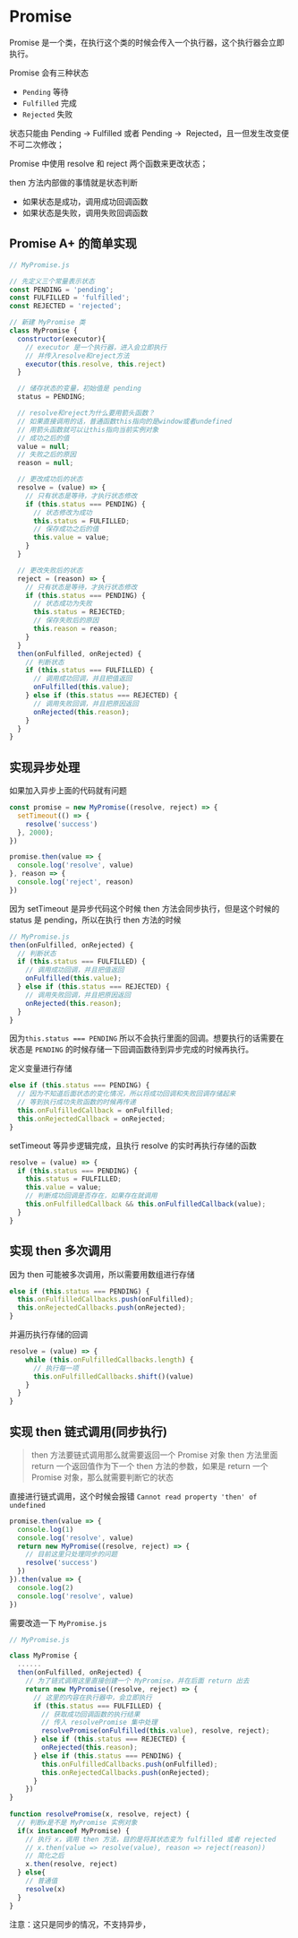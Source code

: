 

# Promise

Promise 是一个类，在执行这个类的时候会传入一个执行器，这个执行器会立即执行。

Promise 会有三种状态

- `Pending` 等待
- `Fulfilled` 完成
- `Rejected` 失败

状态只能由 Pending   &rarr;  Fulfilled 或者 Pending   &rarr;  Rejected，且一但发生改变便不可二次修改；

Promise 中使用 resolve 和 reject 两个函数来更改状态；

then 方法内部做的事情就是状态判断

- 如果状态是成功，调用成功回调函数
- 如果状态是失败，调用失败回调函数

## Promise A+ 的简单实现

```js
// MyPromise.js

// 先定义三个常量表示状态
const PENDING = 'pending';
const FULFILLED = 'fulfilled';
const REJECTED = 'rejected';

// 新建 MyPromise 类
class MyPromise {
  constructor(executor){
    // executor 是一个执行器，进入会立即执行
    // 并传入resolve和reject方法
    executor(this.resolve, this.reject)
  }

  // 储存状态的变量，初始值是 pending
  status = PENDING;

  // resolve和reject为什么要用箭头函数？
  // 如果直接调用的话，普通函数this指向的是window或者undefined
  // 用箭头函数就可以让this指向当前实例对象
  // 成功之后的值
  value = null;
  // 失败之后的原因
  reason = null;

  // 更改成功后的状态
  resolve = (value) => {
    // 只有状态是等待，才执行状态修改
    if (this.status === PENDING) {
      // 状态修改为成功
      this.status = FULFILLED;
      // 保存成功之后的值
      this.value = value;
    }
  }

  // 更改失败后的状态
  reject = (reason) => {
    // 只有状态是等待，才执行状态修改
    if (this.status === PENDING) {
      // 状态成功为失败
      this.status = REJECTED;
      // 保存失败后的原因
      this.reason = reason;
    }
  }
  then(onFulfilled, onRejected) {
    // 判断状态
    if (this.status === FULFILLED) {
      // 调用成功回调，并且把值返回
      onFulfilled(this.value);
    } else if (this.status === REJECTED) {
      // 调用失败回调，并且把原因返回
      onRejected(this.reason);
    }
  }
}


```

## 实现异步处理

如果加入异步上面的代码就有问题

```js
const promise = new MyPromise((resolve, reject) => {
  setTimeout(() => {
    resolve('success')
  }, 2000); 
})

promise.then(value => {
  console.log('resolve', value)
}, reason => {
  console.log('reject', reason)
})
```

因为 setTimeout 是异步代码这个时候 then 方法会同步执行，但是这个时候的 status 是 pending，所以在执行 then 方法的时候

```js
// MyPromise.js
then(onFulfilled, onRejected) {
  // 判断状态
  if (this.status === FULFILLED) {
    // 调用成功回调，并且把值返回
    onFulfilled(this.value);
  } else if (this.status === REJECTED) {
    // 调用失败回调，并且把原因返回
    onRejected(this.reason);
  }
}
```

因为`this.status === PENDING` 所以不会执行里面的回调。想要执行的话需要在状态是 `PENDING` 的时候存储一下回调函数待到异步完成的时候再执行。

定义变量进行存储

```js
else if (this.status === PENDING) {
  // 因为不知道后面状态的变化情况，所以将成功回调和失败回调存储起来
  // 等到执行成功失败函数的时候再传递
  this.onFulfilledCallback = onFulfilled;
  this.onRejectedCallback = onRejected;
}
```

setTimeout 等异步逻辑完成，且执行 resolve 的实时再执行存储的函数

```js
resolve = (value) => {
  if (this.status === PENDING) {
    this.status = FULFILLED;
    this.value = value;
    // 判断成功回调是否存在，如果存在就调用
    this.onFulfilledCallback && this.onFulfilledCallback(value);
  }
}
```

## 实现 then 多次调用

因为 then 可能被多次调用，所以需要用数组进行存储

```js
else if (this.status === PENDING) {
  this.onFulfilledCallbacks.push(onFulfilled);
  this.onRejectedCallbacks.push(onRejected);
}
```

并遍历执行存储的回调

```js
resolve = (value) => {
    while (this.onFulfilledCallbacks.length) {
      // 执行每一项
      this.onFulfilledCallbacks.shift()(value)
    }
  }
}
```

## 实现 then 链式调用(同步执行)

> then 方法要链式调用那么就需要返回一个 Promise 对象
> then 方法里面 return 一个返回值作为下一个 then 方法的参数，如果是 return 一个 Promise 对象，那么就需要判断它的状态

直接进行链式调用，这个时候会报错 `Cannot read property 'then' of undefined`

```js
promise.then(value => {
  console.log(1)
  console.log('resolve', value)
  return new MyPromise((resolve, reject) => {
    // 目前这里只处理同步的问题
    resolve('success')
  })
}).then(value => {
  console.log(2)
  console.log('resolve', value)
})
```

需要改造一下 `MyPromise.js`

```js
// MyPromise.js

class MyPromise {
  ......
  then(onFulfilled, onRejected) {
    // 为了链式调用这里直接创建一个 MyPromise，并在后面 return 出去
   	return new MyPromise((resolve, reject) => {
      // 这里的内容在执行器中，会立即执行
      if (this.status === FULFILLED) {
        // 获取成功回调函数的执行结果
        // 传入 resolvePromise 集中处理
        resolvePromise(onFulfilled(this.value), resolve, reject);
      } else if (this.status === REJECTED) {
        onRejected(this.reason);
      } else if (this.status === PENDING) {
        this.onFulfilledCallbacks.push(onFulfilled);
        this.onRejectedCallbacks.push(onRejected);
      }
    }) 
}
	
function resolvePromise(x, resolve, reject) {
  // 判断x是不是 MyPromise 实例对象
  if(x instanceof MyPromise) {
    // 执行 x，调用 then 方法，目的是将其状态变为 fulfilled 或者 rejected
    // x.then(value => resolve(value), reason => reject(reason))
    // 简化之后
    x.then(resolve, reject)
  } else{
    // 普通值
    resolve(x)
  }
}

```

注意：这只是同步的情况，不支持异步，



